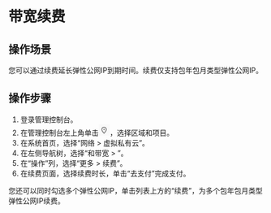 # 带宽续费<a name="eip_0014"></a>

## 操作场景<a name="section17241151163212"></a>

您可以通过续费延长弹性公网IP到期时间。续费仅支持包年包月类型弹性公网IP。

## 操作步骤<a name="section194319203325"></a>

1.  登录管理控制台。
2.  在管理控制台左上角单击![](figures/icon-region-2.png)，选择区域和项目。
3.  在系统首页，选择“网络 \> 虚拟私有云”。
4.  在左侧导航树，选择“和带宽 \> ”。
5.  在“操作”列，选择“更多 \> 续费”。
6.  在续费页面，选择续费时长，单击“去支付”完成支付。

您还可以同时勾选多个弹性公网IP，单击列表上方的“续费”，为多个包年包月类型弹性公网IP续费。

